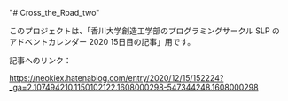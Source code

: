 "# Cross_the_Road_two" 

このプロジェクトは、「香川大学創造工学部のプログラミングサークル SLP の アドベントカレンダー 2020 15日目の記事」用です。

記事へのリンク：

https://neokiex.hatenablog.com/entry/2020/12/15/152224?_ga=2.107494210.1150102122.1608000298-547344248.1608000298
